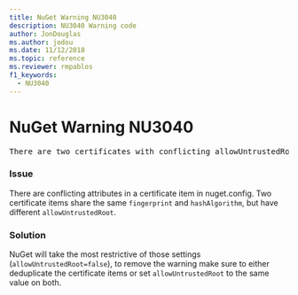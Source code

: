 ```yaml
---
title: NuGet Warning NU3040
description: NU3040 Warning code
author: JonDouglas
ms.author: jodou
ms.date: 11/12/2018
ms.topic: reference
ms.reviewer: rmpablos
f1_keywords: 
  - NU3040
---
```


# NuGet Warning NU3040

<pre>There are two certificates with conflicting allowUntrustedRoot attributes in the computed settings. The allowUntrustedRoot attribute is going to be set to false. Certificate: SHA256-3F9001EA83C560D712C24CF213C3D312CB3BFF51EE89435D3430BD06B5D0EECE</pre>

### Issue

There are conflicting attributes in a certificate item in nuget.config. Two certificate items share the same `fingerprint` and `hashAlgorithm`, but have different `allowUntrustedRoot`.

### Solution

NuGet will take the most restrictive of those settings (`allowUntrustedRoot=false`), to remove the warning make sure to either deduplicate the certificate items or set `allowUntrustedRoot` to the same value on both.